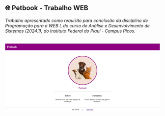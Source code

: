 <div>
  <div>
    <h2>🌐  Petbook - Trabalho WEB</h2>
  </div>
  <div>
    <h6>Trabalho apresentado como requisito para conclusão da disciplina de Programação para a WEB I, do curso de Análise e Desenvolvimento de Sistemas (2024.1), do Instituto Federal do Piauí - Campus Picos.</h6>
  </div>

  <div align="center">
    <img width="800px" src="img/readme.png">
  </div>
</div>
